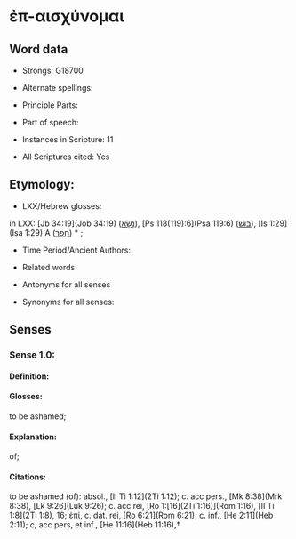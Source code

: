 # ἐπ-αισχύνομαι 

<!-- Status: S2=NeedsEdits -->
<!-- Lexica used for edits:   -->

## Word data

* Strongs: G18700

* Alternate spellings:



* Principle Parts: 


* Part of speech: 


* Instances in Scripture: 11

* All Scriptures cited: Yes

## Etymology: 


* LXX/Hebrew glosses: 

in LXX: [Jb 34:19](Job 34:19) ([נָשָׂא](//en-uhl/H5375)), [Ps 118(119):6](Psa 119:6) ([בּוּשׁ](//en-uhl/H0954)), [Is 1:29](Isa 1:29) A ([חָפֵר](//en-uhl/H2659)) * ; 

* Time Period/Ancient Authors: 


* Related words: 

* Antonyms for all senses

* Synonyms for all senses: 


## Senses 


### Sense  1.0: 

#### Definition: 

#### Glosses: 

to be ashamed; 

#### Explanation: 

of; 

#### Citations: 

to be ashamed (of): absol., [II Ti 1:12](2Ti 1:12); c. acc pers., [Mk 8:38](Mrk 8:38), [Lk 9:26](Luk 9:26); c. acc rei, [Ro 1:[16](2Ti 1:16)](Rom 1:16), [II Ti 1:8](2Ti 1:8), 16; [ἐπί](), c. dat. rei, [Ro 6:21](Rom 6:21); c. inf., [He 2:11](Heb 2:11); c, acc pers, et inf., [He 11:16](Heb 11:16),†
